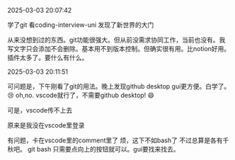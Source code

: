 2025-03-03 20:07:42

学了git 看coding-interview-uni
发现了新世界的大门

从来没想到过的东西。git功能很强大。但从前没需求协同工作，当前也没有。我写文字只会添加不会删除。基本用不到版本控制。但确实很有用。比notion好用。插件太多了。要什么有什么。

2025-03-03 20:11:51

可问题是，下午刚看了git的用法。晚上发现github desktop gui更方便。白学了。 😢
oh,no. vscode就行了，不需要github desktop! 😄

可是，vscode传不上去

原来是我没在vscode里登录

有问题，卡在vscode里的comment里了
烦，这下不如bash了
不过总算是各有千秋吧。
git bash 只需要点向上的按钮就可以。gui要找来找去。